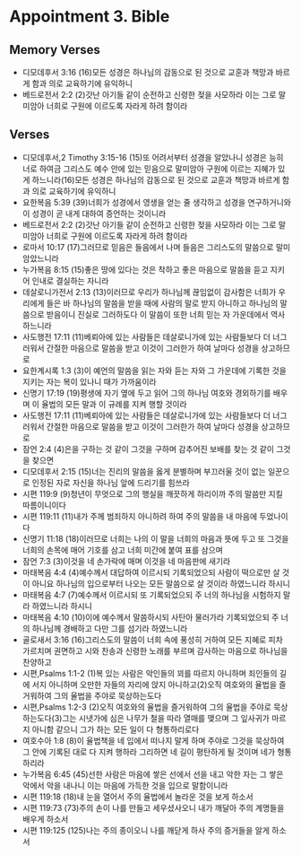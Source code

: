 #  Appointment 3. Bible

## Memory Verses
- 디모데후서 3:16 (16)모든 성경은 하나님의 감동으로 된 것으로 교훈과 책망과 바르게 함과 의로 교육하기에 유익하니
- 베드로전서 2:2 (2)갓난 아기들 같이 순전하고 신령한 젖을 사모하라 이는 그로 말미암아 너희로 구원에 이르도록 자라게 하려 함이라

## Verses
- 디모데후서,2 Timothy 3:15-16 (15)또 어려서부터 성경을 알았나니 성경은 능히 너로 하여금 그리스도 예수 안에 있는 믿음으로 말미암아 구원에 이르는 지혜가 있게 하느니라(16)모든 성경은 하나님의 감동으로 된 것으로 교훈과 책망과 바르게 함과 의로 교육하기에 유익하니
- 요한복음 5:39 (39)너희가 성경에서 영생을 얻는 줄 생각하고 성경을 연구하거니와 이 성경이 곧 내게 대하여 증언하는 것이니라
- 베드로전서 2:2 (2)갓난 아기들 같이 순전하고 신령한 젖을 사모하라 이는 그로 말미암아 너희로 구원에 이르도록 자라게 하려 함이라
- 로마서 10:17 (17)그러므로 믿음은 들음에서 나며 들음은 그리스도의 말씀으로 말미암았느니라
- 누가복음 8:15 (15)좋은 땅에 있다는 것은 착하고 좋은 마음으로 말씀을 듣고 지키어 인내로 결실하는 자니라
- 데살로니가전서 2:13 (13)이러므로 우리가 하나님께 끊임없이 감사함은 너희가 우리에게 들은 바 하나님의 말씀을 받을 때에 사람의 말로 받지 아니하고 하나님의 말씀으로 받음이니 진실로 그러하도다 이 말씀이 또한 너희 믿는 자 가운데에서 역사하느니라
- 사도행전 17:11 (11)베뢰아에 있는 사람들은 데살로니가에 있는 사람들보다 더 너그러워서 간절한 마음으로 말씀을 받고 이것이 그러한가 하여 날마다 성경을 상고하므로
- 요한계시록 1:3 (3)이 예언의 말씀을 읽는 자와 듣는 자와 그 가운데에 기록한 것을 지키는 자는 복이 있나니 때가 가까움이라
- 신명기 17:19 (19)평생에 자기 옆에 두고 읽어 그의 하나님 여호와 경외하기를 배우며 이 율법의 모든 말과 이 규례를 지켜 행할 것이라
- 사도행전 17:11 (11)베뢰아에 있는 사람들은 데살로니가에 있는 사람들보다 더 너그러워서 간절한 마음으로 말씀을 받고 이것이 그러한가 하여 날마다 성경을 상고하므로
- 잠언 2:4 (4)은을 구하는 것 같이 그것을 구하며 감추어진 보배를 찾는 것 같이 그것을 찾으면
- 디모데후서 2:15 (15)너는 진리의 말씀을 옳게 분별하며 부끄러울 것이 없는 일꾼으로 인정된 자로 자신을 하나님 앞에 드리기를 힘쓰라
- 시편 119:9 (9)청년이 무엇으로 그의 행실을 깨끗하게 하리이까 주의 말씀만 지킬 따름이니이다
- 시편 119:11 (11)내가 주께 범죄하지 아니하려 하여 주의 말씀을 내 마음에 두었나이다
- 신명기 11:18 (18)이러므로 너희는 나의 이 말을 너희의 마음과 뜻에 두고 또 그것을 너희의 손목에 매어 기호를 삼고 너희 미간에 붙여 표를 삼으며
- 잠언 7:3 (3)이것을 네 손가락에 매며 이것을 네 마음판에 새기라
- 마태복음 4:4 (4)예수께서 대답하여 이르시되 기록되었으되 사람이 떡으로만 살 것이 아니요 하나님의 입으로부터 나오는 모든 말씀으로 살 것이라 하였느니라 하시니
- 마태복음 4:7 (7)예수께서 이르시되 또 기록되었으되 주 너의 하나님을 시험하지 말라 하였느니라 하시니
- 마태복음 4:10 (10)이에 예수께서 말씀하시되 사탄아 물러가라 기록되었으되 주 너의 하나님께 경배하고 다만 그를 섬기라 하였느니라
- 골로새서 3:16 (16)그리스도의 말씀이 너희 속에 풍성히 거하여 모든 지혜로 피차 가르치며 권면하고 시와 찬송과 신령한 노래를 부르며 감사하는 마음으로 하나님을 찬양하고
- 시편,Psalms 1:1-2 (1)복 있는 사람은 악인들의 꾀를 따르지 아니하며 죄인들의 길에 서지 아니하며 오만한 자들의 자리에 앉지 아니하고(2)오직 여호와의 율법을 즐거워하여 그의 율법을 주야로 묵상하는도다
- 시편,Psalms 1:2-3 (2)오직 여호와의 율법을 즐거워하여 그의 율법을 주야로 묵상하는도다(3)그는 시냇가에 심은 나무가 철을 따라 열매를 맺으며 그 잎사귀가 마르지 아니함 같으니 그가 하는 모든 일이 다 형통하리로다
- 여호수아 1:8 (8)이 율법책을 네 입에서 떠나지 말게 하며 주야로 그것을 묵상하여 그 안에 기록된 대로 다 지켜 행하라 그리하면 네 길이 평탄하게 될 것이며 네가 형통하리라
- 누가복음 6:45 (45)선한 사람은 마음에 쌓은 선에서 선을 내고 악한 자는 그 쌓은 악에서 악을 내나니 이는 마음에 가득한 것을 입으로 말함이니라
- 시편 119:18 (18)내 눈을 열어서 주의 율법에서 놀라운 것을 보게 하소서
- 시편 119:73 (73)주의 손이 나를 만들고 세우셨사오니 내가 깨달아 주의 계명들을 배우게 하소서
- 시편 119:125 (125)나는 주의 종이오니 나를 깨닫게 하사 주의 증거들을 알게 하소서
